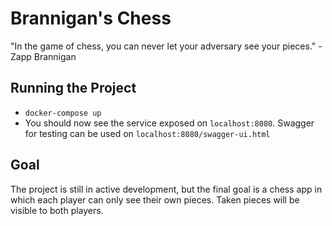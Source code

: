 # Brannigan's Chess

"In the game of chess, you can never let your adversary see your pieces." -Zapp Brannigan

## Running the Project
- `docker-compose up`
- You should now see the service exposed on `localhost:8080`. Swagger for testing can be used on `localhost:8080/swagger-ui.html`

## Goal
The project is still in active development, but the final goal is a chess app in which each player can only see their own pieces. Taken pieces will be visible to both players.
